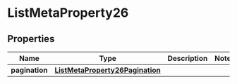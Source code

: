 

# ListMetaProperty26


## Properties

| Name | Type | Description | Notes |
|------------ | ------------- | ------------- | -------------|
|**pagination** | [**ListMetaProperty26Pagination**](ListMetaProperty26Pagination.md) |  |  |



